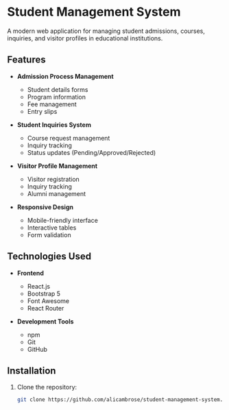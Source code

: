 # Student Management System

A modern web application for managing student admissions, courses, inquiries, and visitor profiles in educational institutions.

## Features

- **Admission Process Management**
  - Student details forms
  - Program information
  - Fee management
  - Entry slips

- **Student Inquiries System**
  - Course request management
  - Inquiry tracking
  - Status updates (Pending/Approved/Rejected)

- **Visitor Profile Management**
  - Visitor registration
  - Inquiry tracking
  - Alumni management

- **Responsive Design**
  - Mobile-friendly interface
  - Interactive tables
  - Form validation

## Technologies Used

- **Frontend**
  - React.js
  - Bootstrap 5
  - Font Awesome
  - React Router

- **Development Tools**
  - npm
  - Git
  - GitHub

## Installation

1. Clone the repository:
   ```bash
   git clone https://github.com/alicambrose/student-management-system.git
